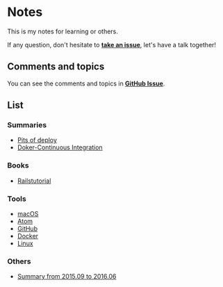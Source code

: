 # Notes

This is my notes for learning or others.

If any question, don't hesitate to **[take an issue]**, let's have a talk together!

## Comments and topics

You can see the comments and topics in **[GitHub Issue]**.

## List

### Summaries

* [Pits of deploy]
* [Doker-Continuous Integration]

### Books

* [Railstutorial]

### Tools

* [macOS]
* [Atom]
* [GitHub]
* [Docker]
* [Linux]

### Others

* [Summary from 2015.09 to 2016.06]


[take an issue]: https://github.com/pinewong/notes/issues/new
[GitHub Issue]: https://github.com/pinewong/notes/issues

[macOS]: https://github.com/pinewong/notes/blob/master/tools/mac_os.md
[Atom]: https://github.com/pinewong/notes/blob/master/tools/atom.md
[GitHub]: https://github.com/pinewong/notes/blob/master/tools/github.md
[Docker]: https://github.com/pinewong/notes/blob/master/tools/docker.md
[Linux]: https://github.com/pinewong/notes/blob/master/tools/linux.md

[Railstutorial]: https://github.com/pinewong/notes/blob/master/books/railstutorial.md

[Pits of deploy]: https://github.com/pinewong/notes/blob/master/summaries/pits-of-deploy.md
[Summary from 2015.09 to 2016.06]: https://github.com/pinewong/notes/blob/master/others/summary-from-2015.09-to-2016.06.md
[Setup by Docker]: https://github.com/pinewong/notes/blob/master/summaries/setup-by-docker.md
[Doker-Continuous Integration]: https://github.com/pinewong/notes/blob/master/summaries/docker-continuous-integration.md
